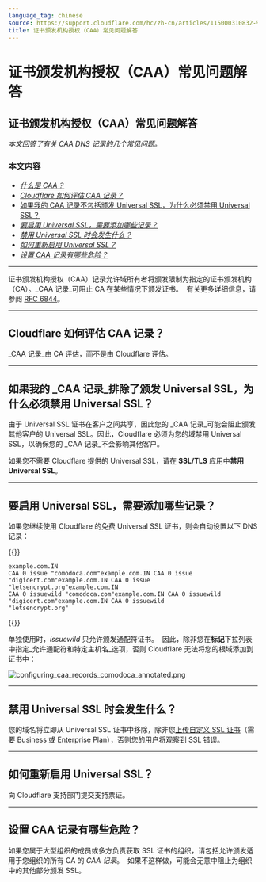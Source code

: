 ```yaml
---
language_tag: chinese
source: https://support.cloudflare.com/hc/zh-cn/articles/115000310832-%E8%AF%81%E4%B9%A6%E9%A2%81%E5%8F%91%E6%9C%BA%E6%9E%84%E6%8E%88%E6%9D%83-CAA-%E5%B8%B8%E8%A7%81%E9%97%AE%E9%A2%98%E8%A7%A3%E7%AD%94
title: 证书颁发机构授权（CAA）常见问题解答
---
```


# 证书颁发机构授权（CAA）常见问题解答

## 证书颁发机构授权（CAA）常见问题解答

_本文回答了有关 CAA DNS 记录的几个常见问题。_

### 本文内容

-   [_什么是 CAA？_](https://support.cloudflare.com/hc/zh-cn/articles/115000310832-%E8%AF%81%E4%B9%A6%E9%A2%81%E5%8F%91%E6%9C%BA%E6%9E%84%E6%8E%88%E6%9D%83-CAA-%E5%B8%B8%E8%A7%81%E9%97%AE%E9%A2%98%E8%A7%A3%E7%AD%94#h_83030816011543365917896)
-   _[Cloudflare 如何评估 CAA 记录？](https://support.cloudflare.com/hc/zh-cn/articles/115000310832-%E8%AF%81%E4%B9%A6%E9%A2%81%E5%8F%91%E6%9C%BA%E6%9E%84%E6%8E%88%E6%9D%83-CAA-%E5%B8%B8%E8%A7%81%E9%97%AE%E9%A2%98%E8%A7%A3%E7%AD%94#h_66255839481543365927385)_
-   [如果我的 CAA 记录不包括颁发 Universal SSL，为什么必须禁用 Universal SSL？](https://support.cloudflare.com/hc/zh-cn/articles/115000310832-%E8%AF%81%E4%B9%A6%E9%A2%81%E5%8F%91%E6%9C%BA%E6%9E%84%E6%8E%88%E6%9D%83-CAA-%E5%B8%B8%E8%A7%81%E9%97%AE%E9%A2%98%E8%A7%A3%E7%AD%94#h_998474763141543365935375)
-   [_要启用 Universal SSL，需要添加哪些记录？_](https://support.cloudflare.com/hc/zh-cn/articles/115000310832-%E8%AF%81%E4%B9%A6%E9%A2%81%E5%8F%91%E6%9C%BA%E6%9E%84%E6%8E%88%E6%9D%83-CAA-%E5%B8%B8%E8%A7%81%E9%97%AE%E9%A2%98%E8%A7%A3%E7%AD%94#h_645975761191543365946939)
-   [_禁用 Universal SSL 时会发生什么？_](https://support.cloudflare.com/hc/zh-cn/articles/115000310832-%E8%AF%81%E4%B9%A6%E9%A2%81%E5%8F%91%E6%9C%BA%E6%9E%84%E6%8E%88%E6%9D%83-CAA-%E5%B8%B8%E8%A7%81%E9%97%AE%E9%A2%98%E8%A7%A3%E7%AD%94#h_217748692231543365960592)
-   [_如何重新启用 Universal SSL？_](https://support.cloudflare.com/hc/zh-cn/articles/115000310832-%E8%AF%81%E4%B9%A6%E9%A2%81%E5%8F%91%E6%9C%BA%E6%9E%84%E6%8E%88%E6%9D%83-CAA-%E5%B8%B8%E8%A7%81%E9%97%AE%E9%A2%98%E8%A7%A3%E7%AD%94#h_322898447261543365970663)
-   _[设置 CAA 记录有哪些危险？](https://support.cloudflare.com/hc/zh-cn/articles/115000310832-%E8%AF%81%E4%B9%A6%E9%A2%81%E5%8F%91%E6%9C%BA%E6%9E%84%E6%8E%88%E6%9D%83-CAA-%E5%B8%B8%E8%A7%81%E9%97%AE%E9%A2%98%E8%A7%A3%E7%AD%94#h_681347546281543365982388)_

___

证书颁发机构授权（CAA）记录允许域所有者将颁发限制为指定的证书颁发机构（CA）。_CAA 记录_可阻止 CA 在某些情况下颁发证书。  有关更多详细信息，请参阅 [RFC 6844](https://tools.ietf.org/html/rfc6844)。

___

## Cloudflare 如何评估 CAA 记录？

_CAA 记录_由 CA 评估，而不是由 Cloudflare 评估。

___

## 如果我的 _CAA 记录_排除了颁发 Universal SSL，为什么必须禁用 Universal SSL？

由于 Universal SSL 证书在客户之间共享，因此您的 _CAA 记录_可能会阻止颁发其他客户的 Universal SSL。因此，Cloudflare 必须为您的域禁用 Universal SSL，以确保您的 _CAA 记录_不会影响其他客户。

如果您不需要 Cloudflare 提供的 Universal SSL，请在 **SSL/TLS** 应用中**禁用 Universal SSL**。

___

## 要启用 Universal SSL，需要添加哪些记录？

如果您继续使用 Cloudflare 的免费 Universal SSL 证书，则会自动设置以下 DNS 记录：


{{<raw>}}<pre class="CodeBlock CodeBlock-with-rows CodeBlock-scrolls-horizontally CodeBlock-is-light-in-light-theme CodeBlock--language-txt" language="txt"><code><span class="CodeBlock--rows"><span class="CodeBlock--rows-content"><span class="CodeBlock--row"><span class="CodeBlock--row-indicator"></span><div class="CodeBlock--row-content"><span class="CodeBlock--token-plain">example.com.IN CAA 0 issue &quot;comodoca.com&quot;example.com.IN CAA 0 issue &quot;digicert.com&quot;example.com.IN CAA 0 issue &quot;letsencrypt.org&quot;example.com.IN CAA 0 issuewild &quot;comodoca.com&quot;example.com.IN CAA 0 issuewild &quot;digicert.com&quot;example.com.IN CAA 0 issuewild &quot;letsencrypt.org&quot;</span></div></span></span></span></code></pre>{{</raw>}}

单独使用时，_issuewild_ 只允许颁发通配符证书。  因此，除非您在**标记**下拉列表中指定_允许通配符和特定主机名_选项，否则 Cloudflare 无法将您的根域添加到证书中：  

![configuring_caa_records_comodoca_annotated.png](/support/static/configuring_caa_records_comodoca_annotated.png)

___

## 禁用 Universal SSL 时会发生什么？

您的域名将立即从 Universal SSL 证书中移除，除非您[上传自定义 SSL 证书](https://support.cloudflare.com/hc/en-us/articles/200170466-How-do-I-upload-a-custom-SSL-certificate-Business-or-Enterprise-only-)（需要 Business 或 Enterprise Plan），否则您的用户将观察到 SSL 错误。

___

## 如何重新启用 Universal SSL？

向 Cloudflare 支持部门提交支持票证。

___

## 设置 CAA 记录有哪些危险？

如果您属于大型组织的成员或多方负责获取 SSL 证书的组织，请包括允许颁发适用于您组织的所有 CA 的 _CAA 记录_。  如果不这样做，可能会无意中阻止为组织中的其他部分颁发 SSL。
